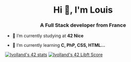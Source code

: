 <h1 align="center">Hi 👋, I'm Louis</h1>
<h3 align="center">A Full Stack developer from France</h3>

- 🏫 I’m currently studying at **42 Nice**

- 🌱 I’m currently learning **C, PhP, CSS, HTML...**

[![lvolland's 42 stats](https://badge42.vercel.app/api/v2/clall4pv501410gjokcu1q9vd/stats?cursusId=21&coalitionId=116)](https://github.com/JaeSeoKim/badge42)
[![lvolland's 42 Libft Score](https://badge42.vercel.app/api/v2/clall4pv501410gjokcu1q9vd/project/2868136)](https://github.com/JaeSeoKim/badge42)
